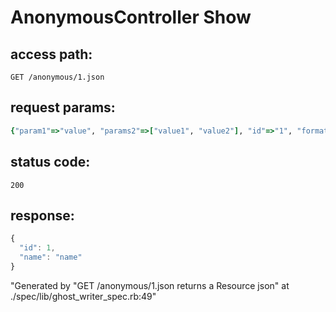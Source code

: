 # AnonymousController Show

## access path:
```
GET /anonymous/1.json
```

## request params:
```ruby
{"param1"=>"value", "params2"=>["value1", "value2"], "id"=>"1", "format"=>"json"}
```

## status code:
```
200
```

## response:
```javascript
{
  "id": 1,
  "name": "name"
}
```

"Generated by "GET /anonymous/1.json returns a Resource json" at ./spec/lib/ghost_writer_spec.rb:49"

